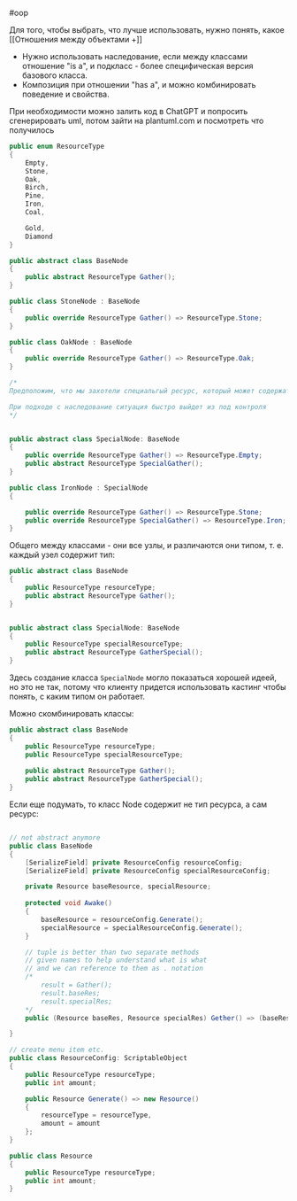 #oop

Для того, чтобы выбрать, что лучше использовать, нужно понять, какое [[Отношения между объектами +]]

- Нужно использовать наследование, если между классами отношение "is a", и подкласс - более специфическая версия базового класса.
- Композиция при отношении "has a", и можно комбинировать поведение и свойства.

При необходимости можно залить код в ChatGPT и попросить сгенерировать uml, потом зайти на plantuml.com и посмотреть что получилось

```cs
public enum ResourceType
{
    Empty,
    Stone,
    Oak,
    Birch,
    Pine,
    Iron,
    Coal,

    Gold,
    Diamond
}

public abstract class BaseNode
{
    public abstract ResourceType Gather();
}

public class StoneNode : BaseNode
{
    public override ResourceType Gather() => ResourceType.Stone;
}

public class OakNode : BaseNode
{
    public override ResourceType Gather() => ResourceType.Oak;
}

/*
Предположим, что мы захотели специальгый ресурс, который может содержать два типа. 

При подходе с наследование ситуация быстро выйдет из под контроля
*/


public abstract class SpecialNode: BaseNode
{
    public override ResourceType Gather() => ResourceType.Empty;
    public abstract ResourceType SpecialGather();
}

public class IronNode : SpecialNode
{

    public override ResourceType Gather() => ResourceType.Stone;
    public override ResourceType SpecialGather() => ResourceType.Iron;
}

```

Общего между классами - они все узлы, и различаются они типом, т. е. каждый узел содержит тип:
```cs
public abstract class BaseNode
{
    public ResourceType resourceType;
    public abstract ResourceType Gather();
}


public abstract class SpecialNode: BaseNode
{
    public ResourceType specialResourceType;
    public abstract ResourceType GatherSpecial();
}
```

Здесь создание класса `SpecialNode` могло показаться хорошей идеей, но это не так, потому что клиенту придется использовать кастинг чтобы понять, с каким типом он работает. 

Можно скомбинировать классы:
```cs
public abstract class BaseNode
{
    public ResourceType resourceType;
    public ResourceType specialResourceType;
 
    public abstract ResourceType Gather();
    public abstract ResourceType GatherSpecial();
}
```

Если еще подумать, то класс Node содержит не тип ресурса, а сам ресурс:

```cs

// not abstract anymore
public class BaseNode
{
    [SerializeField] private ResourceConfig resourceConfig;
    [SerializeField] private ResourceConfig specialResourceConfig;

    private Resource baseResource, specialResource;
    
    protected void Awake()
    {
        baseResource = resourceConfig.Generate();
        specialResource = specialResourceConfig.Generate();
    }

	// tuple is better than two separate methods
	// given names to help understand what is what
	// and we can reference to them as . notation
	/*
		result = Gather();
		result.baseRes;
		result.specialRes;
	*/
    public (Resource baseRes, Resource specialRes) Gether() => (baseResource, specialResource);

}

// create menu item etc.
public class ResourceConfig: ScriptableObject
{
    public ResourceType resourceType;
    public int amount;

    public Resource Generate() => new Resource()
    {
        resourceType = resourceType,
        amount = amount
    };
}

public class Resource
{
    public ResourceType resourceType;
    public int amount;
}
```

